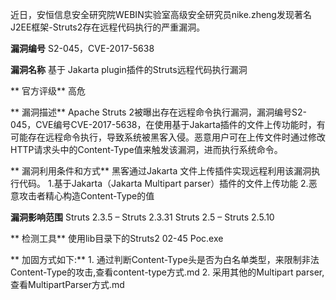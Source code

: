 近日，安恒信息安全研究院WEBIN实验室高级安全研究员nike.zheng发现著名J2EE框架-Struts2存在远程代码执行的严重漏洞。

**漏洞编号**
S2-045，CVE-2017-5638

**漏洞名称**
基于 Jakarta plugin插件的Struts远程代码执行漏洞

** 官方评级**
高危

** 漏洞描述**
Apache Struts 2被曝出存在远程命令执行漏洞，漏洞编号S2-045，CVE编号CVE-2017-5638，在使用基于Jakarta插件的文件上传功能时，有可能存在远程命令执行，导致系统被黑客入侵。恶意用户可在上传文件时通过修改HTTP请求头中的Content-Type值来触发该漏洞，进而执行系统命令。

** 漏洞利用条件和方式**
黑客通过Jakarta 文件上传插件实现远程利用该漏洞执行代码。
1.基于Jakarta（Jakarta Multipart parser）插件的文件上传功能
2.恶意攻击者精心构造Content-Type的值

**漏洞影响范围**
Struts 2.3.5 – Struts 2.3.31
Struts 2.5 – Struts 2.5.10

** 检测工具**
使用lib目录下的Struts2 02-45 Poc.exe

** 加固方式如下:**
	1. 通过判断Content-Type头是否为白名单类型，来限制非法Content-Type的攻击,查看content-type方式.md
	2. 采用其他的Multipart parser,查看MultipartParser方式.md

